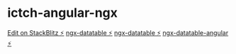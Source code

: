 # ictch-angular-ngx

[Edit on StackBlitz ⚡️](https://stackblitz.com/edit/ictch-angular-ngx)
[ngx-datatable ⚡️](https://github.com/swimlane/ngx-datatable/tree/master/src/app)
[ngx-datatable ⚡️](https://github.com/swimlane/ngx-datatable/tree/master/src/app)
[ngx-datatable-angular ⚡️](https://stackblitz.com/edit/ngx-datatable-angular)

